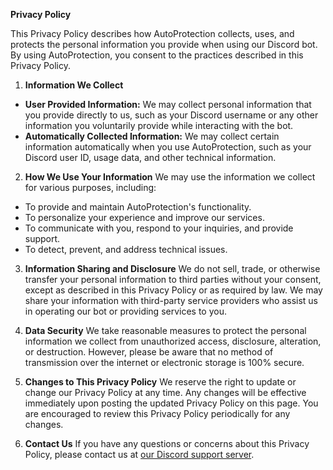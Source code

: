 **Privacy Policy**

This Privacy Policy describes how AutoProtection collects, uses, and protects the personal information you provide when using our Discord bot. By using AutoProtection, you consent to the practices described in this Privacy Policy.

1. **Information We Collect**
- **User Provided Information:** We may collect personal information that you provide directly to us, such as your Discord username or any other information you voluntarily provide while interacting with the bot.
- **Automatically Collected Information:** We may collect certain information automatically when you use AutoProtection, such as your Discord user ID, usage data, and other technical information.

2. **How We Use Your Information**
We may use the information we collect for various purposes, including:
- To provide and maintain AutoProtection's functionality.
- To personalize your experience and improve our services.
- To communicate with you, respond to your inquiries, and provide support.
- To detect, prevent, and address technical issues.

3. **Information Sharing and Disclosure**
We do not sell, trade, or otherwise transfer your personal information to third parties without your consent, except as described in this Privacy Policy or as required by law. We may share your information with third-party service providers who assist us in operating our bot or providing services to you.

4. **Data Security**
We take reasonable measures to protect the personal information we collect from unauthorized access, disclosure, alteration, or destruction. However, please be aware that no method of transmission over the internet or electronic storage is 100% secure.

5. **Changes to This Privacy Policy**
We reserve the right to update or change our Privacy Policy at any time. Any changes will be effective immediately upon posting the updated Privacy Policy on this page. You are encouraged to review this Privacy Policy periodically for any changes.

6. **Contact Us**
If you have any questions or concerns about this Privacy Policy, please contact us at [our Discord support server](https://discord.com/invite/tr55DGHEwN).
